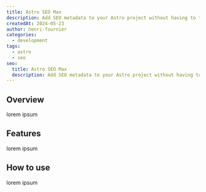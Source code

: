 ```yaml
---
title: Astro SEO Max
description: Add SEO metadata to your Astro project without having to think about `<meta>` tags. Just enter the metadata into a type-safe prop in the frontmatter.
createdAt: 2024-05-23
author: henri-fournier
categories:
  - development
tags:
  - astro
  - seo
seo:
  title: Astro SEO Max
  description: Add SEO metadata to your Astro project without having to think about `<meta>` tags. Just enter the metadata into a type-safe prop in the frontmatter.
---
```


## Overview

lorem ipsum

## Features

lorem ipsum

## How to use

lorem ipsum
